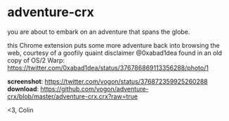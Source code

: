 adventure-crx
=============

you are about to embark on an adventure that spans the globe.

this Chrome extension puts some more adventure back into browsing the web, 
courtesy of a goofily quaint disclaimer @0xabad1dea found in an old copy of
OS/2 Warp: https://twitter.com/0xabad1dea/status/376786869113356288/photo/1

**screenshot**: https://twitter.com/vogon/status/376872359925260288
**download**: https://github.com/vogon/adventure-crx/blob/master/adventure-crx.crx?raw=true

<3, Colin